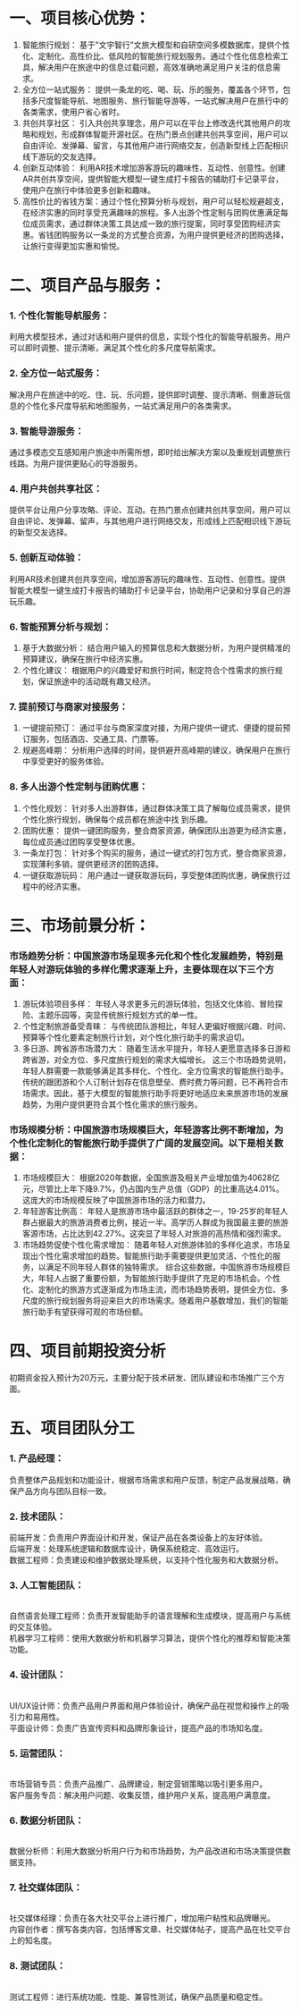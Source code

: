 # 一、项目核心优势：
1.	智能旅行规划： 基于"文宇智行"文旅大模型和自研空间多模数据库，提供个性化、定制化、高性价比、低风险的智能旅行规划服务。通过个性化信息检索工具，解决用户在旅途中的信息过载问题，高效准确地满足用户关注的信息需求。
2.	全方位一站式服务： 提供一条龙的吃、喝、玩、乐的服务，覆盖各个环节，包括多尺度智能导航、地图服务、旅行智能导游等，一站式解决用户在旅行中的各类需求，使用户省心省时。
3.	共创共享社区： 引入共创共享理念，用户可以在平台上修改迭代其他用户的攻略和规划，形成群体智能开源社区。在热门景点创建共创共享空间，用户可以自由评论、发弹幕、留言，与其他用户进行网络交友，创造新型线上匹配相识线下游玩的交友选择。
4.	创新互动体验： 利用AR技术增加游客游玩的趣味性、互动性、创意性。创建AR共创共享空间，提供智能大模型一键生成打卡报告的辅助打卡记录平台，使用户在旅行中体验更多创新和趣味。
5.	高性价比的省钱方案：通过个性化预算分析与规划，用户可以轻松规避超支，在经济实惠的同时享受充满趣味的旅程。多人出游个性定制与团购优惠满足每位成员需求，通过群体决策工具达成一致的旅行提案，同时享受团购经济实惠。省钱团购服务以一条龙的方式整合资源，为用户提供更经济的团购选择，让旅行变得更加实惠和愉悦。
# 二、项目产品与服务：
### 1.	个性化智能导航服务： 
利用大模型技术，通过对话和用户提供的信息，实现个性化的智能导航服务。用户可以即时调整、提示清晰，满足其个性化的多尺度导航需求。
### 2.	全方位一站式服务： 
解决用户在旅途中的吃、住、玩、乐问题，提供即时调整、提示清晰、侧重游玩信息的个性化多尺度导航和地图服务，一站式满足用户的各类需求。
### 3.	智能导游服务： 
通过多模态交互感知用户旅途中所需所想，即时给出解决方案以及重规划调整旅行线路。为用户提供更贴心的导游服务。
### 4.	用户共创共享社区： 
提供平台让用户分享攻略、评论、互动。在热门景点创建共创共享空间，用户可以自由评论、发弹幕、留声，与其他用户进行网络交友，形成线上匹配相识线下游玩的新型交友选择。
### 5.	创新互动体验： 
利用AR技术创建共创共享空间，增加游客游玩的趣味性、互动性、创意性。提供智能大模型一键生成打卡报告的辅助打卡记录平台，协助用户记录和分享自己的游玩乐趣。
### 6.	智能预算分析与规划：
1.	基于大数据分析： 结合用户输入的预算信息和大数据分析，为用户提供精准的预算建议，确保在旅行中经济实惠。
2.	个性化建议： 根据用户的兴趣爱好和旅行时间，制定符合个性需求的旅行规划，保证旅途中的活动既有趣又经济。
### 7.	提前预订与商家对接服务：
1.	一键提前预订： 通过平台与商家深度对接，为用户提供一键式、便捷的提前预订服务，包括酒店、交通工具、门票等。
2.	规避高峰期： 分析用户选择的时间，提供避开高峰期的建议，确保用户在旅行中享受更好的服务体验。
### 8.	多人出游个性定制与团购优惠：
1.	个性化规划： 针对多人出游群体，通过群体决策工具了解每位成员需求，提供个性化旅行规划，确保每个成员都在旅途中找 到乐趣。
2.	团购优惠： 提供一键团购服务，整合商家资源，确保团队出游更为经济实惠，每位成员通过团购享受整体优惠。
3.	一条龙打包： 针对多个购买的服务，通过一键式的打包方式，整合商家资源，实现薄利多销，提供更经济的团购选择。
4.	一键获取游玩码： 用户通过一键获取游玩码，享受整体团购优惠，确保旅行过程中的经济实惠。
# 三、市场前景分析：
### 市场趋势分析：中国旅游市场呈现多元化和个性化发展趋势，特别是年轻人对游玩体验的多样化需求逐渐上升，主要体现在以下三个方面：
1.	游玩体验项目多样： 年轻人寻求更多元的游玩体验，包括文化体验、冒险探险、主题乐园等，突显传统旅行规划方式的单一性。
2.	个性定制旅游备受青睐： 与传统团队游相比，年轻人更偏好根据兴趣、时间、预算等个性化要素定制旅行计划，对个性化旅行助手的需求迫切。
3.	多日游、跨省游市场潜力大： 随着生活水平提升，年轻人更愿意选择多日游和跨省游，对全方位、多尺度旅行规划的需求大幅增长。
这三个市场趋势说明，年轻人群需要一款能够满足其多样化、个性化、全方位需求的智能旅行助手。传统的跟团游和个人订制计划存在信息壁垒、费时费力等问题，已不再符合市场需求。因此，基于大模型的智能旅行助手将更好地适应未来旅游市场的发展趋势，为用户提供更符合其个性化需求的旅行服务。
### 市场规模分析：中国旅游市场规模巨大，年轻游客比例不断增加，为个性化定制化的智能旅行助手提供了广阔的发展空间。以下是相关数据：
1.	市场规模巨大： 根据2020年数据，全国旅游及相关产业增加值为40628亿元，尽管比上年下降9.7%，仍占国内生产总值（GDP）的比重高达4.01%。这庞大的市场规模反映了中国旅游市场的活力和潜力。
2.	年轻游客比例高： 年轻人是旅游市场中最活跃的群体之一，19-25岁的年轻人群占据最大的旅游消费者比例，接近一半。高学历人群成为我国最主要的旅游客源市场，占比达到42.27%。这突显了年轻人对旅游的高热情和强烈需求。
3.	市场趋势促使个性化需求增加： 随着年轻人对旅游体验的多样化追求，市场呈现出个性化需求增加的趋势。智能旅行助手需要提供更加灵活、个性化的服务，以满足不同年轻人群体的独特需求。
综合这些数据，中国旅游市场规模巨大，年轻人占据了重要份额，为智能旅行助手提供了充足的市场机会。个性化、定制化的旅游方式逐渐成为市场主流，而市场趋势表明，提供全方位、多尺度的旅行规划服务将迎来巨大的市场需求。随着用户基数增加，我们的智能旅行助手有望获得可观的市场份额。
# 四、项目前期投资分析
初期资金投入预计为20万元，主要分配于技术研发、团队建设和市场推广三个方面。

# 五、项目团队分工
### 1.	产品经理：<br />
负责整体产品规划和功能设计，根据市场需求和用户反馈，制定产品发展战略，确保产品方向与团队目标一致。
### 2.	技术团队：<br />
前端开发：负责用户界面设计和开发，保证产品在各类设备上的友好体验。<br />
后端开发：处理系统逻辑和数据库设计，确保系统稳定、高效运行。<br />
数据工程师：负责建设和维护数据处理系统，以支持个性化服务和大数据分析。
### 3.	人工智能团队：
 <br />自然语言处理工程师：负责开发智能助手的语言理解和生成模块，提高用户与系统的交互体验。
 <br />机器学习工程师：使用大数据分析和机器学习算法，提供个性化的推荐和智能决策功能。
### 4.	设计团队：
 <br />UI/UX设计师：负责产品用户界面和用户体验设计，确保产品在视觉和操作上的吸引力和易用性。
 <br />平面设计师：负责广告宣传资料和品牌形象设计，提高产品的市场知名度。
### 5.	运营团队：
 <br />市场营销专员：负责产品推广、品牌建设，制定营销策略以吸引更多用户。
 <br />客户服务专员：解决用户问题、收集反馈，维护用户关系，提高用户满意度。
### 6.	数据分析团队：
 <br />数据分析师：利用大数据分析用户行为和市场趋势，为产品改进和市场决策提供数据支持。
### 7.	社交媒体团队：
 <br />社交媒体经理：负责在各大社交平台上进行推广，增加用户粘性和品牌曝光。
 <br />内容创作者：撰写各类内容，包括博客文章、社交媒体帖子，提高产品在社交平台上的知名度。
### 8.	测试团队：
 <br />测试工程师：进行系统功能、性能、兼容性测试，确保产品质量和稳定性。

